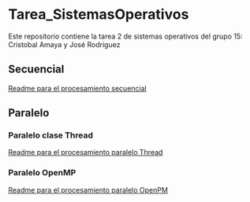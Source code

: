 # Tarea_SistemasOperativos
Este repositorio contiene la tarea 2 de sistemas operativos del grupo 15: Cristobal Amaya y José Rodriguez

## Secuencial

[Readme para el procesamiento secuencial](Secuencial/README.md)

## Paralelo

### Paralelo clase Thread

[Readme para el procesamiento paralelo Thread](Paralelo/Thread/README.md)

### Paralelo OpenMP

[Readme para el procesamiento paralelo OpenPM](Paralelo/OpenMP/README.md)


